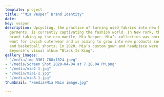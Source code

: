 ```yaml
---
template: project
title: "“Mia Vesper” Brand Identity"
date: 
key: vesper
description: Upcycling, the practice of turning used fabrics into new high fashion
  garments, is currently captivating the fashion world. In New York, there’s a new
  brand taking up the eco-mantle, Mia Vesper. Mia’s collection was born for her own
  want for lavish outerwear and is aiming to grow into new products such as shoes
  and basketball shorts. In 2020, Mia’s custom gown and headpiece were featured in
  Beyoncé’s visual album “Black Is King”.
gallery_images:
- "/media/img_3361-768x1024.jpeg"
- "/media/Screen Shot 2020-04-04 at 7.28.04 PM.png"
- "/media/mia2-1.jpg"
- "/media/mia1-1.jpg"
- "/media/mia3-1.jpg"
thumbnail: "/media/Mia Main image.jpg"

---
```

